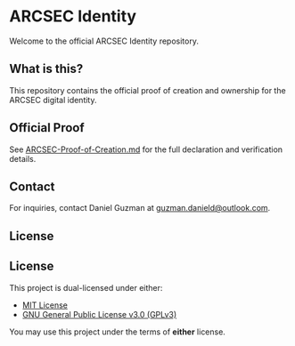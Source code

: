 # ARCSEC Identity

Welcome to the official ARCSEC Identity repository.

## What is this?

This repository contains the official proof of creation and ownership for the ARCSEC digital identity.

## Official Proof

See [ARCSEC-Proof-of-Creation.md](./ARCSEC-Proof-of-Creation.md) for the full declaration and verification details.

## Contact

For inquiries, contact Daniel Guzman at guzman.danield@outlook.com.
## License

## License

This project is dual-licensed under either:

- [MIT License](./LICENSE-MIT)
- [GNU General Public License v3.0 (GPLv3)](./LICENSE-GPLv3)

You may use this project under the terms of **either** license.
